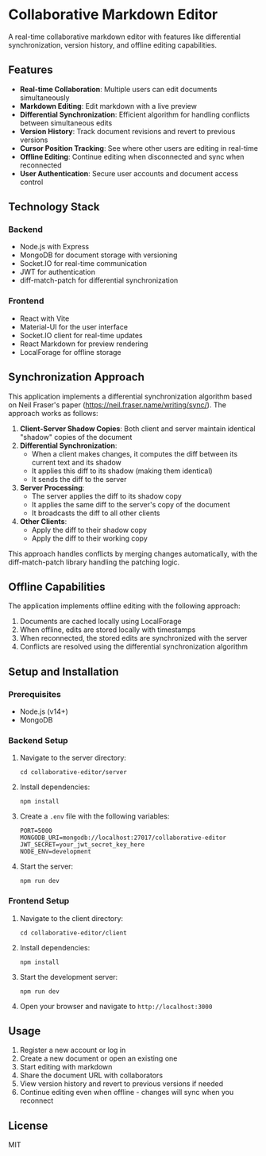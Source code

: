 # Collaborative Markdown Editor

A real-time collaborative markdown editor with features like differential synchronization, version history, and offline editing capabilities.

## Features

- **Real-time Collaboration**: Multiple users can edit documents simultaneously
- **Markdown Editing**: Edit markdown with a live preview
- **Differential Synchronization**: Efficient algorithm for handling conflicts between simultaneous edits
- **Version History**: Track document revisions and revert to previous versions
- **Cursor Position Tracking**: See where other users are editing in real-time
- **Offline Editing**: Continue editing when disconnected and sync when reconnected
- **User Authentication**: Secure user accounts and document access control

## Technology Stack

### Backend
- Node.js with Express
- MongoDB for document storage with versioning
- Socket.IO for real-time communication
- JWT for authentication
- diff-match-patch for differential synchronization

### Frontend
- React with Vite
- Material-UI for the user interface
- Socket.IO client for real-time updates
- React Markdown for preview rendering
- LocalForage for offline storage

## Synchronization Approach

This application implements a differential synchronization algorithm based on Neil Fraser's paper (https://neil.fraser.name/writing/sync/). The approach works as follows:

1. **Client-Server Shadow Copies**: Both client and server maintain identical "shadow" copies of the document
2. **Differential Synchronization**:
   - When a client makes changes, it computes the diff between its current text and its shadow
   - It applies this diff to its shadow (making them identical)
   - It sends the diff to the server
3. **Server Processing**:
   - The server applies the diff to its shadow copy
   - It applies the same diff to the server's copy of the document
   - It broadcasts the diff to all other clients
4. **Other Clients**:
   - Apply the diff to their shadow copy
   - Apply the diff to their working copy

This approach handles conflicts by merging changes automatically, with the diff-match-patch library handling the patching logic.

## Offline Capabilities

The application implements offline editing with the following approach:

1. Documents are cached locally using LocalForage
2. When offline, edits are stored locally with timestamps
3. When reconnected, the stored edits are synchronized with the server
4. Conflicts are resolved using the differential synchronization algorithm

## Setup and Installation

### Prerequisites
- Node.js (v14+)
- MongoDB

### Backend Setup
1. Navigate to the server directory:
   ```
   cd collaborative-editor/server
   ```

2. Install dependencies:
   ```
   npm install
   ```

3. Create a `.env` file with the following variables:
   ```
   PORT=5000
   MONGODB_URI=mongodb://localhost:27017/collaborative-editor
   JWT_SECRET=your_jwt_secret_key_here
   NODE_ENV=development
   ```

4. Start the server:
   ```
   npm run dev
   ```

### Frontend Setup
1. Navigate to the client directory:
   ```
   cd collaborative-editor/client
   ```

2. Install dependencies:
   ```
   npm install
   ```

3. Start the development server:
   ```
   npm run dev
   ```

4. Open your browser and navigate to `http://localhost:3000`

## Usage

1. Register a new account or log in
2. Create a new document or open an existing one
3. Start editing with markdown
4. Share the document URL with collaborators
5. View version history and revert to previous versions if needed
6. Continue editing even when offline - changes will sync when you reconnect

## License

MIT
